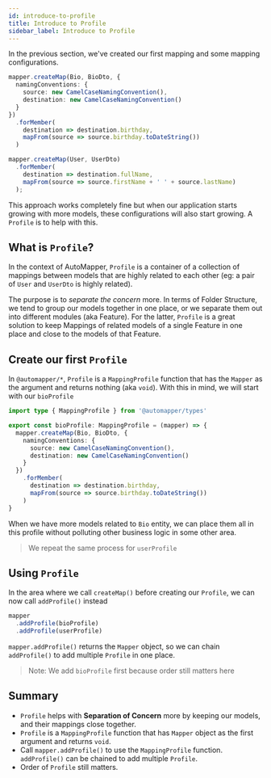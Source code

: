 ```yaml
---
id: introduce-to-profile
title: Introduce to Profile
sidebar_label: Introduce to Profile
---
```


In the previous section, we've created our first mapping and some mapping configurations.

```ts
mapper.createMap(Bio, BioDto, {
  namingConventions: {
    source: new CamelCaseNamingConvention(),
    destination: new CamelCaseNamingConvention()
  }
})
  .forMember(
    destination => destination.birthday,
    mapFrom(source => source.birthday.toDateString())
  )

mapper.createMap(User, UserDto)
  .forMember(
    destination => destination.fullName,
    mapFrom(source => source.firstName + ' ' + source.lastName)
  );
```

This approach works completely fine but when our application starts growing with more models, these configurations will also start growing. A `Profile` is to help with this.

## What is `Profile`?

In the context of AutoMapper, `Profile` is a container of a collection of mappings between models that are highly related to each other (eg: a pair of `User` and `UserDto` is highly related).

The purpose is to *separate the concern* more. In terms of Folder Structure, we tend to group our models together in one place, or we separate them out into different modules (aka Feature). For the latter, `Profile` is a great solution to keep Mappings of related models of a single Feature in one place and close to the models of that Feature.

## Create our first `Profile`

In `@automapper/*`, `Profile` is a `MappingProfile` function that has the `Mapper` as the argument and returns nothing (aka `void`). With this in mind, we will start with our `bioProfile`

```ts
import type { MappingProfile } from '@automapper/types'

export const bioProfile: MappingProfile = (mapper) => {
  mapper.createMap(Bio, BioDto, {
    namingConventions: {
      source: new CamelCaseNamingConvention(),
      destination: new CamelCaseNamingConvention()
    }
  })
    .forMember(
      destination => destination.birthday,
      mapFrom(source => source.birthday.toDateString())
    )
}
```

When we have more models related to `Bio` entity, we can place them all in this profile without polluting other business logic in some other area.

> We repeat the same process for `userProfile`

## Using `Profile`

In the area where we call `createMap()` before creating our `Profile`, we can now call `addProfile()` instead

```ts
mapper
  .addProfile(bioProfile)
  .addProfile(userProfile)
```

`mapper.addProfile()` returns the `Mapper` object, so we can chain `addProfile()` to add multiple `Profile` in one place.
> Note: We add `bioProfile` first because order still matters here

## Summary
- `Profile` helps with **Separation of Concern** more by keeping our models, and their mappings close together.
- `Profile` is a `MappingProfile` function that has `Mapper` object as the first argument and returns `void`.
- Call `mapper.addProfile()` to use the `MappingProfile` function. `addProfile()` can be chained to add multiple `Profile`.
- Order of `Profile` still matters.
